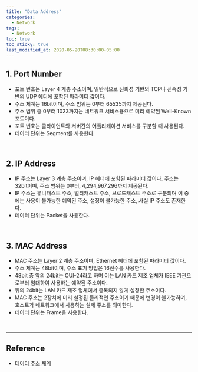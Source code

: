 ```yaml
---
title: "Data Address"
categories:
  - Network
tags:
  - Network
toc: true
toc_sticky: true
last_modified_at: 2020-05-20T08:30:00-05:00
---
```


## 1. Port Number

* 포트 번호는 Layer 4 계층 주소이며, 일반적으로 신뢰성 기반의 TCP나 신속성 기반의 UDP 헤더에 포함된 파라미터 값이다.
* 주소 체계는 16bit이며, 주소 범위는 0부터 65535까지 제공된다.
* 주소 범위 중 0부터 1023까지는 네트워크 서비스용으로 미리 예약된 Well-Known 포트이다.
* 포트 번호는 클라이언트와 서버간의 어플리케이션 서비스를 구분할 때 사용된다.
* 데이터 단위는 Segment를 사용한다.

<br>

## 2. IP Address

* IP 주소는 Layer 3 계층 주소이며, IP 헤더에 포함된 파라미터 값이다. 주소는 32bit이며, 주소 범위는 0부터, 4,294,967,296까지 제공된다.
* IP 주소는 유니캐스트 주소, 멀티캐스트 주소, 브로드캐스트 주소로 구분되며 이 중에는 사용이 불가능한 예악된 주소, 설정이 불가능한 주소, 사실 IP 주소도 존재한다.
* 데이터 단위는 Packet을 사용한다.

<br>

## 3. MAC Address

* MAC 주소는 Layer 2 계층 주소이며, Ethernet 헤더에 포함된 파라미터 값이다.
* 주소 체계는 48bit이며, 주소 표기 방법은 16진수를 사용한다.
* 48bit 중 앞의 24bit는 OUI-24라고 하며 이는 LAN 카드 제조 업체가 IEEE 기관으로부터 임대하여 사용하는 예약된 주소이다.
* 뒤의 24bit는 LAN 카드 제조 업체에서 중복되지 않게 설정한 주소이다.
* MAC 주소는 2장치에 미리 설정된 물리적인 주소이기 때문에 변경이 불가능하며, 호스트가 네트워크에서 사용하는 실제 주소를 의미한다.
* 데이터 단위는 Frame을 사용한다.

<br>

---

## Reference

* [데이터 주소 체계](https://m.blog.naver.com/hatesunny/220788811541)
